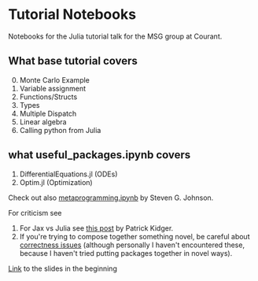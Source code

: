 # Tutorial Notebooks

Notebooks for the Julia tutorial talk for the MSG group at Courant.

## What base tutorial covers
0. Monte Carlo Example
1. Variable assignment
3. Functions/Structs
4. Types
5. Multiple Dispatch
6. Linear algebra
7. Calling python from Julia

## what useful_packages.ipynb covers

1. DifferentialEquations.jl (ODEs)
2. Optim.jl (Optimization)


Check out also [metaprogramming.ipynb](https://github.com/stevengj/Julia-EuroSciPy14/blob/master/Metaprogramming.ipynb) by Steven G. Johnson.


For criticism see

1. For Jax vs Julia see [this post](https://kidger.site/thoughts/jax-vs-julia/) by Patrick Kidger.
2. If you're trying to compose together something novel, be careful about [correctness issues](https://yuri.is/not-julia/) (although personally I haven't encountered these, because I haven't tried putting packages together in novel ways).


[Link](https://slides.com/praharshsuryadevara/research-updates-a232f0/fullscreen) to the slides in the beginning